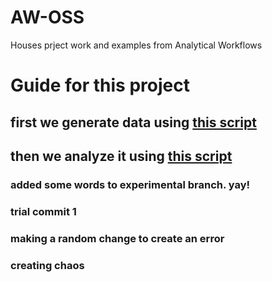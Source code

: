 # AW-OSS
Houses prject work and examples from Analytical Workflows

# Guide for this project
## first we generate data using [this script](code\generate_data.R)
## then we analyze it using [this script](code\data_analysis.R)


### added some words to experimental branch. yay!
### trial commit 1
### making a random change to create an error
### creating chaos
